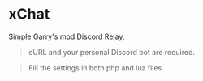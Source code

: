 # xChat
Simple Garry's mod Discord Relay. 

> cURL and your personal Discord bot are required.

> Fill the settings in both php and lua files.
